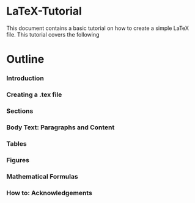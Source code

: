 # LaTeX-Tutorial
This document contains a basic tutorial on how to create a simple LaTeX file. This tutorial covers the following

# Outline
### Introduction ###

### Creating a .tex file ###
### Sections ###
### Body Text: Paragraphs and Content ###
### Tables ###
### Figures ###
### Mathematical Formulas ###
### How to: Acknowledgements ###
